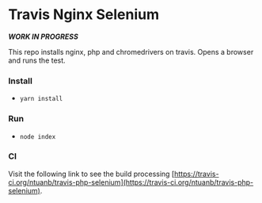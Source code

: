 # Travis Nginx Selenium

***WORK IN PROGRESS***

This repo installs nginx, php and chromedrivers on travis. Opens a browser and runs the test.

### Install

- `yarn install`

### Run

- `node index`

### CI

Visit the following link to see the build processing [https://travis-ci.org/ntuanb/travis-php-selenium](https://travis-ci.org/ntuanb/travis-php-selenium).